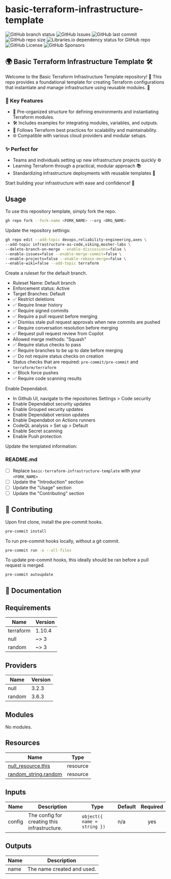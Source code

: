 # basic-terraform-infrastructure-template

![GitHub branch status](https://img.shields.io/github/checks-status/mosher-labs/basic-terraform-infrastructure-template/main)
![GitHub Issues](https://img.shields.io/github/issues/mosher-labs/basic-terraform-infrastructure-template)
![GitHub last commit](https://img.shields.io/github/last-commit/mosher-labs/basic-terraform-infrastructure-template)
![GitHub repo size](https://img.shields.io/github/repo-size/mosher-labs/basic-terraform-infrastructure-template)
![Libraries.io dependency status for GitHub repo](https://img.shields.io/librariesio/github/mosher-labs/basic-terraform-infrastructure-template)
![GitHub License](https://img.shields.io/github/license/mosher-labs/basic-terraform-infrastructure-template)
![GitHub Sponsors](https://img.shields.io/github/sponsors/mosher-labs)

## 🌍 Basic Terraform Infrastructure Template 🛠️

Welcome to the Basic Terraform Infrastructure Template
repository! 🚀 This repo provides a foundational template for
creating Terraform configurations that instantiate and manage
infrastructure using reusable modules. 🎯

### 🌟 Key Features

- 📂 Pre-organized structure for defining environments and
  instantiating Terraform modules.
- 🛠️ Includes examples for integrating modules, variables, and
  outputs.
- 🔧 Follows Terraform best practices for scalability and
  maintainability.
- 🌐 Compatible with various cloud providers and modular setups.

### ✨ Perfect for

- Teams and individuals setting up new infrastructure projects quickly ⚙️
- Learning Terraform through a practical, modular approach 📚
- Standardizing infrastructure deployments with reusable templates 🚀

Start building your infrastructure with ease and confidence! 🤝

## Usage

To use this repository template, simply fork the repo.

```bash
gh repo fork --fork-name <FORK_NAME> --org <ORG_NAME>
```

Update the repository settings:

```bash
gh repo edit --add-topic devops,reliability-engineering,axes \
--add-topic infrastructure-as-code,viking,mosher-labs \
--delete-branch-on-merge --enable-discussions=false \
--enable-issues=false --enable-merge-commit=false \
--enable-projects=false --enable-rebase-merge=false \
--enable-wiki=false --add-topic terraform
```

Create a ruleset for the default branch.

- Ruleset Name: Default branch
- Enforcement status: Active
- Target Branches: Default
- ✅ Restrict deletions
- ✅ Require linear history
- ✅ Require signed commits
- ✅ Require a pull request before merging
- ✅ Dismiss stale pull request approvals when new commits are pushed
- ✅ Require conversation resolution before merging
- ✅ Request pull request review from Copilot
- Allowed merge methods: "Squash"
- ✅ Require status checks to pass
- ✅ Require branches to be up to date before merging
- ✅ Do not require status checks on creation
- Status checks that are required: `pre-commit/pre-commit` and `terraform/terraform`
- ✅ Block force pushes
- ✅ Require code scanning results

Enable Dependabot.

- In Github UI, navigate to the repositories Settings > Code security
- Enable Dependabot security updates
- Enable Grouped security updates
- Enable Dependabot version updates
- Enable Dependabot on Actions runners
- CodeQL analysis > Set up > Default
- Enable Secret scanning
- Enable Push protection

Update the templated information:

### README.md

- [ ] Replace `basic-terraform-infrastructure-template` with your `<FORK_NAME>`
- [ ] Update the "Introduction" section
- [ ] Update the "Usage" section
- [ ] Update the "Contributing" section

## 🔰 Contributing

Upon first clone, install the pre-commit hooks.

```bash
pre-commit install
```

To run pre-commit hooks locally, without a git commit.

```bash
pre-commit run -a --all-files
```

To update pre-commit hooks, this ideally should be ran before a pull request is merged.

```bash
pre-commit autoupdate
```

## 📄 Documentation

<!-- markdownlint-disable MD013 -->

<!-- BEGIN_TF_DOCS -->
## Requirements

| Name | Version |
|------|---------|
| terraform | 1.10.4 |
| null | ~> 3 |
| random | ~> 3 |

## Providers

| Name | Version |
|------|---------|
| null | 3.2.3 |
| random | 3.6.3 |

## Modules

No modules.

## Resources

| Name | Type |
|------|------|
| [null_resource.this](https://registry.terraform.io/providers/hashicorp/null/latest/docs/resources/resource) | resource |
| [random_string.random](https://registry.terraform.io/providers/hashicorp/random/latest/docs/resources/string) | resource |

## Inputs

| Name | Description | Type | Default | Required |
|------|-------------|------|---------|:--------:|
| config | The config for creating this infrastructure. | ```object({ name = string })``` | n/a | yes |

## Outputs

| Name | Description |
|------|-------------|
| name | The name created and used. |
<!-- END_TF_DOCS -->
